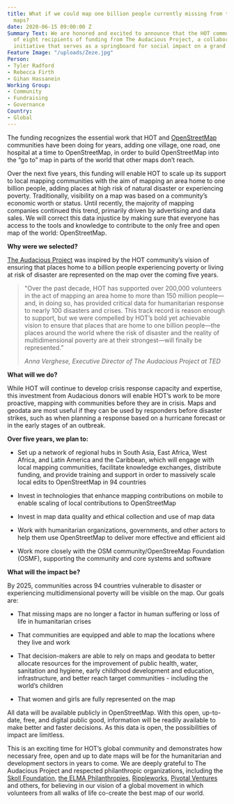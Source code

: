 ```yaml
---
title: What if we could map one billion people currently missing from the world’s
  maps?
date: 2020-06-15 09:00:00 Z
Summary Text: We are honored and excited to announce that the HOT community is one
  of eight recipients of funding from The Audacious Project, a collaborative philanthropic
  initiative that serves as a springboard for social impact on a grand scale.
Feature Image: "/uploads/Zeze.jpg"
Person:
- Tyler Radford
- Rebecca Firth
- Gihan Hassanein
Working Group:
- Community
- Fundraising
- Governance
Country:
- Global
---
```


The funding recognizes the essential work that HOT and [OpenStreetMap](https://www.openstreetmap.org) communities have been doing for years, adding one village, one road, one hospital at a time to OpenStreetMap, in order to build OpenStreetMap into the “go to” map in parts of the world that other maps don’t reach.

Over the next five years, this funding will enable HOT to scale up its support to local mapping communities with the aim of mapping an area home to one billion people, adding places at high risk of natural disaster or experiencing poverty. Traditionally, visibility on a map was based on a community’s economic worth or status. Until recently, the majority of mapping companies continued this trend, primarily driven by advertising and data sales. We will correct this data injustice by making sure that everyone has access to the tools and knowledge to contribute to the only free and open map of the world: OpenStreetMap.

**Why were we selected?**

[The Audacious Project](https://audaciousproject.org/) was inspired by the HOT community’s vision of ensuring that places home to a billion people experiencing poverty or living at risk of disaster are represented on the map over the coming five years.

> "Over the past decade, HOT has supported over 200,000 volunteers in the act of mapping an area home to more than 150 million people—and, in doing so, has provided critical data for humanitarian response to nearly 100 disasters and crises. This track record is reason enough to support, but we were compelled by HOT’s bold yet achievable vision to ensure that places that are home to one billion people—the places around the world where the risk of disaster and the reality of multidimensional poverty are at their strongest—will finally be represented.”
>
> *Anna Verghese, Executive Director of The Audacious Project at TED*

**What will we do?**

While HOT will continue to develop crisis response capacity and expertise, this investment from Audacious donors will enable HOT’s work to be more proactive, mapping with communities before they are in crisis. Maps and geodata are most useful if they can be used by responders before disaster strikes, such as when planning a response based on a hurricane forecast or in the early stages of an outbreak.

**Over five years, we plan to:**

* Set up a network of regional hubs in South Asia, East Africa, West Africa, and Latin America and the Caribbean, which will engage with local mapping communities, facilitate knowledge exchanges, distribute funding, and provide training and support in order to massively scale local edits to OpenStreetMap in 94 countries

* Invest in technologies that enhance mapping contributions on mobile to enable scaling of local contributions to OpenStreetMap

* Invest in map data quality and ethical collection and use of map data

* Work with humanitarian organizations, governments, and other actors to help them use OpenStreetMap to deliver more effective and efficient aid

* Work more closely with the OSM community/OpenStreeMap Foundation (OSMF), supporting the community and core systems and software

**What will the impact be?**

By 2025, communities across 94 countries vulnerable to disaster or experiencing multidimensional poverty will be visible on the map. Our goals are:

* That missing maps are no longer a factor in human suffering or loss of life in humanitarian crises

* That communities are equipped and able to map the locations where they live and work

* That decision-makers are able to rely on maps and geodata to better allocate resources for the improvement of public health, water, sanitation and hygiene, early childhood development and education, infrastructure, and better reach target communities - including the world’s children

* That women and girls are fully represented on the map

All data will be available publicly in OpenStreetMap. With this open, up-to-date, free, and digital public good, information will be readily available to make better and faster decisions. As this data is open, the possibilities of impact are limitless.

This is an exciting time for HOT’s global community and demonstrates how necessary free, open and up to date maps will be for the humanitarian and development sectors in years to come. We are deeply grateful to The Audacious Project and respected philanthropic organizations, including the [Skoll Foundation](https://skoll.org/), [the ELMA Philanthropies](https://www.elmaphilanthropies.org/), [Rippleworks](http://www.rippleworks.org/), [Pivotal Ventures ](https://www.pivotalventures.org/)and others, for believing in our vision of a global movement in which volunteers from all walks of life co-create the best map of our world.